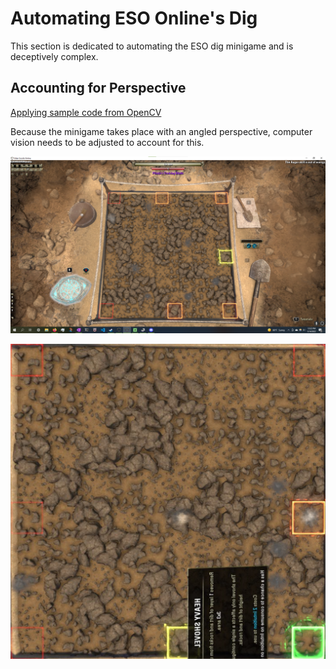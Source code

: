 # Automating ESO Online's Dig

This section is dedicated to automating the ESO dig minigame and is deceptively complex.

## Accounting for Perspective

[Applying sample code from OpenCV](https://docs.opencv.org/4.x/da/d6e/tutorial_py_geometric_transformations.html)

Because the minigame takes place with an angled perspective, computer vision needs to be adjusted to account for this.

![Screenshot Example](GRIDTEST/unnamed.png)



![Perspective Adjustment](Test.png)


